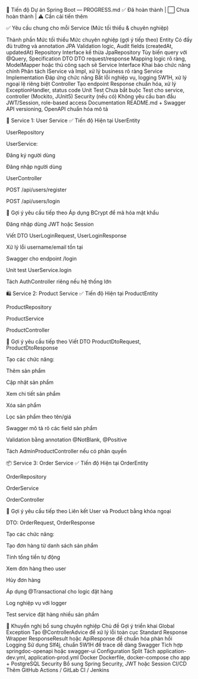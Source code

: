 📌 Tiến độ Dự án Spring Boot — PROGRESS.md
✅ Đã hoàn thành | ⬜ Chưa hoàn thành | ⚠️ Cần cải tiến thêm

✅ Yêu cầu chung cho mỗi Service (Mức tối thiểu & chuyên nghiệp)

Thành phần	    Mức tối thiểu   	                Mức chuyên nghiệp (gợi ý tiếp theo)
Entity  	    Có đầy đủ trường và annotation JPA  	Validation logic, Audit fields (createdAt, updatedAt)
Repository  	Interface kế thừa JpaRepository 	    Tùy biến query với @Query, Specification
DTO	            DTO request/response    	            Mapping logic rõ ràng, ModelMapper hoặc thủ công sạch sẽ
Service Interface	        Khai báo chức năng chính    Phân tách IService và Impl, xử lý business rõ ràng
Service Implementation	    Đáp ứng chức năng	        Bắt lỗi nghiệp vụ, logging 5W1H, xử lý ngoại lệ riêng biệt
Controller      	        Tạo endpoint	            Response chuẩn hóa, xử lý ExceptionHandler, status code
Unit Test	                Chưa bắt buộc	            Test cho service, controller (Mockito, JUnit5)
Security (nếu có)	        Không yêu cầu ban đầu	    JWT/Session, role-based access
Documentation	            README.md + Swagger	API versioning, OpenAPI chuẩn hóa mô tả

🧩 Service 1: User Service
✅ Tiến độ Hiện tại
UserEntity

UserRepository

UserService:

Đăng ký người dùng

Đăng nhập người dùng

UserController

POST /api/users/register

POST /api/users/login

🧠 Gợi ý yêu cầu tiếp theo
Áp dụng BCrypt để mã hóa mật khẩu

Đăng nhập dùng JWT hoặc Session

Viết DTO UserLoginRequest, UserLoginResponse

Xử lý lỗi username/email tồn tại

Swagger cho endpoint /login

Unit test UserService.login

Tách AuthController riêng nếu hệ thống lớn

🛍 Service 2: Product Service
✅ Tiến độ Hiện tại
ProductEntity

ProductRepository

ProductService

ProductController

🧠 Gợi ý yêu cầu tiếp theo
Viết DTO ProductDtoRequest, ProductDtoResponse

Tạo các chức năng:

Thêm sản phẩm

Cập nhật sản phẩm

Xem chi tiết sản phẩm

Xóa sản phẩm

Lọc sản phẩm theo tên/giá

Swagger mô tả rõ các field sản phẩm

Validation bằng annotation @NotBlank, @Positive

Tách AdminProductController nếu có phân quyền

📦 Service 3: Order Service
✅ Tiến độ Hiện tại
OrderEntity

OrderRepository

OrderService

OrderController

🧠 Gợi ý yêu cầu tiếp theo
Liên kết User và Product bằng khóa ngoại

DTO: OrderRequest, OrderResponse

Tạo các chức năng:

Tạo đơn hàng từ danh sách sản phẩm

Tính tổng tiền tự động

Xem đơn hàng theo user

Hủy đơn hàng

Áp dụng @Transactional cho logic đặt hàng

Log nghiệp vụ với logger

Test service đặt hàng nhiều sản phẩm

🧪 Khuyến nghị bổ sung chuyên nghiệp
Chủ đề	Gợi ý triển khai
Global Exception	Tạo @ControllerAdvice để xử lý lỗi toàn cục
Standard Response	Wrapper ResponseResult<T> hoặc ApiResponse<T> để chuẩn hóa phản hồi
Logging	Sử dụng Slf4j, chuẩn 5W1H để trace dễ dàng
Swagger	Tích hợp springdoc-openapi hoặc swagger-ui
Configuration Split	Tách application-dev.yml, application-prod.yml
Docker	Dockerfile, docker-compose cho app + PostgreSQL
Security	Bổ sung Spring Security, JWT hoặc Session
CI/CD	Thêm GitHub Actions / GitLab CI / Jenkins